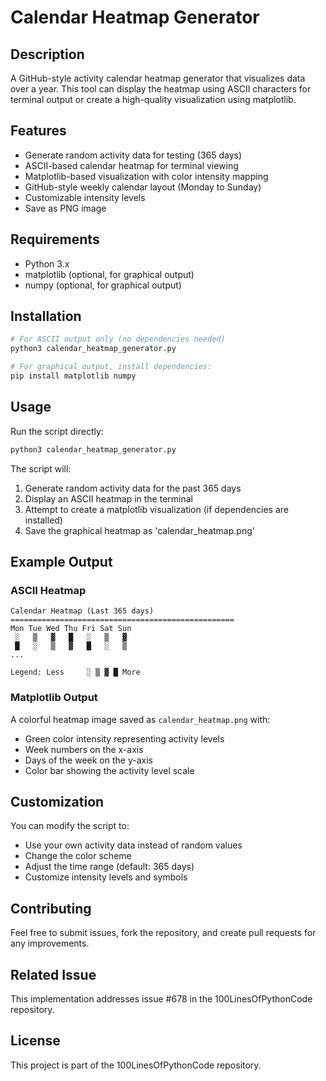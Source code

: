 # Calendar Heatmap Generator

## Description
A GitHub-style activity calendar heatmap generator that visualizes data over a year. This tool can display the heatmap using ASCII characters for terminal output or create a high-quality visualization using matplotlib.

## Features
- Generate random activity data for testing (365 days)
- ASCII-based calendar heatmap for terminal viewing
- Matplotlib-based visualization with color intensity mapping
- GitHub-style weekly calendar layout (Monday to Sunday)
- Customizable intensity levels
- Save as PNG image

## Requirements
- Python 3.x
- matplotlib (optional, for graphical output)
- numpy (optional, for graphical output)

## Installation
```bash
# For ASCII output only (no dependencies needed)
python3 calendar_heatmap_generator.py

# For graphical output, install dependencies:
pip install matplotlib numpy
```

## Usage
Run the script directly:
```bash
python3 calendar_heatmap_generator.py
```

The script will:
1. Generate random activity data for the past 365 days
2. Display an ASCII heatmap in the terminal
3. Attempt to create a matplotlib visualization (if dependencies are installed)
4. Save the graphical heatmap as 'calendar_heatmap.png'

## Example Output

### ASCII Heatmap
```
Calendar Heatmap (Last 365 days)
==================================================
Mon Tue Wed Thu Fri Sat Sun
 ░   ▒   ▓   █   ░   ▒   ▓
 █   ░   ▒   ▓   █   ░   ▒
...

Legend: Less     ░ ▒ ▓ █ More
```

### Matplotlib Output
A colorful heatmap image saved as `calendar_heatmap.png` with:
- Green color intensity representing activity levels
- Week numbers on the x-axis
- Days of the week on the y-axis
- Color bar showing the activity level scale

## Customization
You can modify the script to:
- Use your own activity data instead of random values
- Change the color scheme
- Adjust the time range (default: 365 days)
- Customize intensity levels and symbols

## Contributing
Feel free to submit issues, fork the repository, and create pull requests for any improvements.

## Related Issue
This implementation addresses issue #678 in the 100LinesOfPythonCode repository.

## License
This project is part of the 100LinesOfPythonCode repository.
